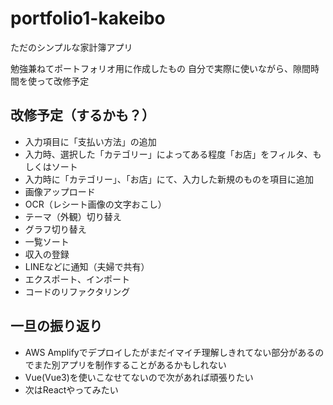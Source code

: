 # portfolio1-kakeibo
ただのシンプルな家計簿アプリ

勉強兼ねてポートフォリオ用に作成したもの
自分で実際に使いながら、隙間時間を使って改修予定

## 改修予定（するかも？）
* 入力項目に「支払い方法」の追加
* 入力時、選択した「カテゴリー」によってある程度「お店」をフィルタ、もしくはソート
* 入力時に「カテゴリー」、「お店」にて、入力した新規のものを項目に追加
* 画像アップロード
* OCR（レシート画像の文字おこし）
* テーマ（外観）切り替え
* グラフ切り替え
* 一覧ソート
* 収入の登録
* LINEなどに通知（夫婦で共有）
* エクスポート、インポート
* コードのリファクタリング

## 一旦の振り返り
* AWS Amplifyでデプロイしたがまだイマイチ理解しきれてない部分があるのでまた別アプリを制作することがあるかもしれない
* Vue(Vue3)を使いこなせてないので次があれば頑張りたい
* 次はReactやってみたい

